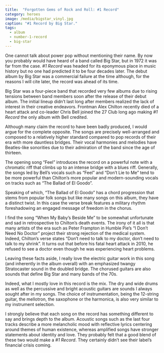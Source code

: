 ```yaml
---
title:  "Forgotten Gems of Rock and Roll: #1 Record"
category: heroes
image: /media/bigstar_vinyl.jpg
caption: "#1 Record by Big Star."
tags:
  - album
  - number-1-record
  - big-star
---
```


One cannot talk about power pop without mentioning their name. By now you probably would have heard of a band called Big Star, but in 1972 it was far from the case. _#1 Record_ was headed for its eponymous place in music history but no one had predicted it to be four decades later. The debut album by Big Star was a commercial failure at the time although, for the reasons I will cite later, the record was ahead of its time.

Big Star was a four-piece band that recorded very few albums due to rising tensions between band members soon after the release of their debut album. The initial lineup didn’t last long after members realized the lack of interest in their creative endeavors. Frontman Alex Chilton recently died of a heart attack and co-leader Chris Bell joined the 27 Club long ago making _#1 Record_ the only album with Bell credited.

Although many claim the record to have been badly produced, I would argue for the complete opposite. The songs are precisely well-arranged and composed to a relatively higher standard compared to pop records of their era with more dauntless bridges. Their vocal harmonies and melodies have Beatles-like sonorities due to their admiration of the band since the age of thirteen.

The opening song “Feel” introduces the record on a powerful note with a chromatic riff that climbs up to an intense bridge with a blues riff. Generally, the songs led by Bell’s vocals such as “Feel” and “Don’t Lie to Me” tend to be more powerful than Chilton’s more popular and modern-sounding vocals on tracks such as “The Ballad of El Goodo”.

Speaking of which, “The Ballad of El Goodo” has a chord progression that stems from popular folk songs but like many songs on this album, they have a distinct twist. In this case the verse break features a military rhythm foreshadowing an engaged message of freedom in the chorus.

I find the song “When My Baby’s Beside Me” to be somewhat unfortunate and sad in retrospective to Chilton’s death events. The irony of it all is that many artists of the era such as Peter Frampton in Humble Pie’s “I Don’t Need No Doctor” project their strong rejection of the medical system. Indeed, Chilton’s verse states “Don’t need to talk to my doctor, don’t need to talk to my shrink”. It turns out that before his fatal heart attack in 2010, he refused to see a doctor even though he was experiencing heart problems.

Leaving these facts aside, I really love the electric guitar work in this song (and inherently in the album overall) with an emphasized twangy Stratocaster sound in the doubled bridge. The chorused guitars are also sounds that define Big Star and many bands of the 70s.

Indeed, what I mostly love in this record is the mix. The dry and wide drums as well as the percussive and bright acoustic guitars are sounds I always sought after in my songs. The choice of instrumentation, being the 12-string guitar, the mellotron, the saxophone or the harmonica, is also very similar to my instrument selection.

I strongly believe that each song on the record has something different to say and brings depth to the album. Acoustic songs such as the last four tracks describe a more melancholic mood with reflective lyrics centering around themes of human existence, whereas amplified songs have stronger statements about identity and love. They probably felt that a good blend of these two would make a _#1 Record_. They certainly didn’t see their label’s financial crisis coming.
